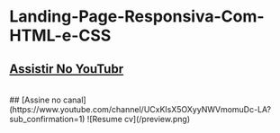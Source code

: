 # Landing-Page-Responsiva-Com-HTML-e-CSS
## [Assistir No YouTubr](https://www.youtube.com/watch?v=duNwZHP3NR4)
<br> 
## [Assine no canal](https://www.youtube.com/channel/UCxKIsX5OXyyNWVmomuDc-LA?sub_confirmation=1)
![Resume cv](/preview.png)
